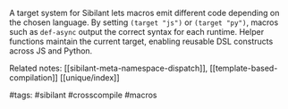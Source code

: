 A target system for Sibilant lets macros emit different code depending on the chosen language. By setting `(target "js")` or `(target "py")`, macros such as `def-async` output the correct syntax for each runtime. Helper functions maintain the current target, enabling reusable DSL constructs across JS and Python.

Related notes: [[sibilant-meta-namespace-dispatch]], [[template-based-compilation]] [[unique/index]]

#tags: #sibilant #crosscompile #macros
